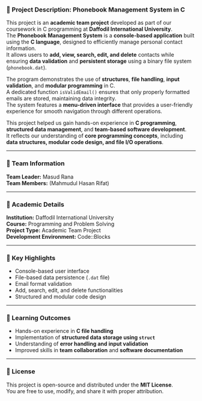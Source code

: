 ### 📘 Project Description: Phonebook Management System in C

This project is an **academic team project** developed as part of our coursework in C programming at **Daffodil International University**.  
The **Phonebook Management System** is a **console-based application** built using the **C language**, designed to efficiently manage personal contact information.  
It allows users to **add, view, search, edit, and delete** contacts while ensuring **data validation** and **persistent storage** using a binary file system (`phonebook.dat`).

The program demonstrates the use of **structures**, **file handling**, **input validation**, and **modular programming** in C.  
A dedicated function `isValidEmail()` ensures that only properly formatted emails are stored, maintaining data integrity.  
The system features a **menu-driven interface** that provides a user-friendly experience for smooth navigation through different operations.

This project helped us gain hands-on experience in **C programming**, **structured data management**, and **team-based software development**.  
It reflects our understanding of **core programming concepts**, including **data structures, modular code design, and file I/O operations**.

---

### 👥 Team Information
**Team Leader:** Masud Rana  
**Team Members:** (Mahmudul Hasan Rifat)

---

### 🏫 Academic Details
**Institution:** Daffodil International University  
**Course:** Programming and Problem Solving  
**Project Type:** Academic Team Project  
**Development Environment:** Code::Blocks

---

### 🎯 Key Highlights
- Console-based user interface  
- File-based data persistence (`.dat` file)  
- Email format validation  
- Add, search, edit, and delete functionalities  
- Structured and modular code design  

---

### 🧠 Learning Outcomes
- Hands-on experience in **C file handling**  
- Implementation of **structured data storage using `struct`**  
- Understanding of **error handling and input validation**  
- Improved skills in **team collaboration** and **software documentation**

---

### 🪪 License
This project is open-source and distributed under the **MIT License**.  
You are free to use, modify, and share it with proper attribution.
